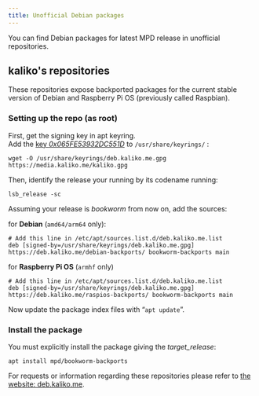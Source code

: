 ```yaml
---
title: Unofficial Debian packages
---
```


You can find Debian packages for latest MPD release in unofficial repositories.

## kaliko's repositories

These repositories expose backported packages for the current stable version of
Debian and Raspberry Pi OS (previously called Raspbian).

### Setting up the repo (as root)

First, get the signing key in apt keyring.  
Add the [key *0x065FE53932DC551D*](https://media.kaliko.me/kaliko.gpg) to `/usr/share/keyrings/` :

    wget -O /usr/share/keyrings/deb.kaliko.me.gpg https://media.kaliko.me/kaliko.gpg

Then, identify the release your running by its codename running:

    lsb_release -sc

Assuming your release is *bookworm* from now on, add the sources:

for **Debian** (`amd64/arm64` only):

    # Add this line in /etc/apt/sources.list.d/deb.kaliko.me.list
    deb [signed-by=/usr/share/keyrings/deb.kaliko.me.gpg] https://deb.kaliko.me/debian-backports/ bookworm-backports main


for **Raspberry Pi OS** (`armhf` only)

    # Add this line in /etc/apt/sources.list.d/deb.kaliko.me.list
    deb [signed-by=/usr/share/keyrings/deb.kaliko.me.gpg] https://deb.kaliko.me/raspios-backports/ bookworm-backports main

Now update the package index files with “`apt update`”.  

### Install the package

You must explicitly install the package giving the *target_release*:

    apt install mpd/bookworm-backports

For requests or information regarding these repositories please refer to [the website: deb.kaliko.me](https://deb.kaliko.me).

[modeline]: # ( vim: set fenc=utf-8 spell spl=en conceallevel=0: )
